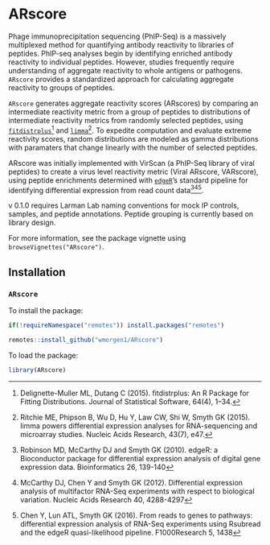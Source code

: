 
# ARscore

<!-- badges: start -->
<!-- badges: end -->

Phage immunoprecipitation sequencing (PhIP-Seq) is a massively
multiplexed method for quantifying antibody reactivity to libraries of
peptides. PhIP-seq analyses begin by identifying enriched antibody
reactivity to individual peptides. However, studies frequently require
understanding of aggregate reactivity to whole antigens or pathogens.
`ARscore` provides a standardized approach for calculating aggregate
reactivity to groups of peptides.

`ARscore` generates aggregate reactivity scores (ARscores) by comparing
an intermediate reactivity metric from a group of peptides to
distributions of intermediate reactivity metrics from randomly selected
peptides, using
[`fitdistrplus`](https://cran.r-project.org/web/packages/fitdistrplus/index.html)[^1]
and
[`limma`](https://bioconductor.org/packages/release/bioc/html/limma.html)[^2].
To expedite computation and evaluate extreme reactivity scores, random
distributions are modeled as gamma distributions with paramaters that
change linearly with the number of selected peptides.

ARscore was initially implemented with VirScan (a PhIP-Seq library of
viral peptides) to create a virus level reactivity metric (Viral
ARscore, VARscore), using peptide enrichments determined with
[`edgeR`](https://bioconductor.org/packages/release/bioc/html/edgeR.html)’s
standard pipeline for identifying differential expression from read
count data[^3][^4][^5].

v 0.1.0 requires Larman Lab naming conventions for mock IP controls,
samples, and peptide annotations. Peptide grouping is currently based on
library design.

For more information, see the package vignette using
`browseVignettes("ARscore")`.

## Installation

### `ARscore`

To install the package:

``` r
if(!requireNamespace("remotes")) install.packages("remotes")

remotes::install_github("wmorgen1/ARscore")
```

To load the package:

``` r
library(ARscore)
```

[^1]: Delignette-Muller ML, Dutang C (2015). fitdistrplus: An R Package
    for Fitting Distributions. Journal of Statistical Software, 64(4),
    1–34.

[^2]: Ritchie ME, Phipson B, Wu D, Hu Y, Law CW, Shi W, Smyth GK (2015).
    limma powers differential expression analyses for RNA-sequencing and
    microarray studies. Nucleic Acids Research, 43(7), e47.

[^3]: Robinson MD, McCarthy DJ and Smyth GK (2010). edgeR: a
    Bioconductor package for differential expression analysis of digital
    gene expression data. Bioinformatics 26, 139-140

[^4]: McCarthy DJ, Chen Y and Smyth GK (2012). Differential expression
    analysis of multifactor RNA-Seq experiments with respect to
    biological variation. Nucleic Acids Research 40, 4288-4297

[^5]: Chen Y, Lun ATL, Smyth GK (2016). From reads to genes to pathways:
    differential expression analysis of RNA-Seq experiments using
    Rsubread and the edgeR quasi-likelihood pipeline. F1000Research 5,
    1438

